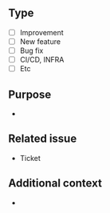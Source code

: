 ## Type
 - [ ] Improvement
 - [ ] New feature
 - [ ] Bug fix
 - [ ] CI/CD, INFRA
 - [ ] Etc

## Purpose
- 

## Related issue
- Ticket


## Additional context
- 
